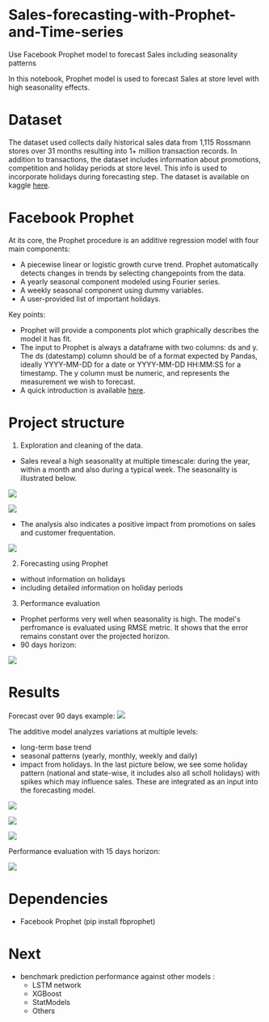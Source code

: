 # Sales-forecasting-with-Prophet-and-Time-series
Use Facebook Prophet model to forecast Sales including seasonality patterns

In this notebook, Prophet model is used to forecast Sales at store level with high seasonality effects.

# Dataset
The dataset used collects daily historical sales data from 1,115 Rossmann stores over 31 months resulting into 1+ million transaction records. In addition to transactions, the dataset includes information about promotions, competition and holiday periods at store level. This info is used to incorporate holidays during forecasting step.
The dataset is available on kaggle [here](https://www.kaggle.com/c/rossmann-store-sales/data).

# Facebook Prophet
At its core, the Prophet procedure is an additive regression model with four main components:
  - A piecewise linear or logistic growth curve trend. Prophet automatically detects changes in trends by selecting changepoints from the data.
  - A yearly seasonal component modeled using Fourier series.
  - A weekly seasonal component using dummy variables.
  - A user-provided list of important holidays.

Key points:
- Prophet will provide a components plot which graphically describes the model it has fit.
- The input to Prophet is always a dataframe with two columns: ds and y. The ds (datestamp) column should be of a format expected by Pandas, ideally YYYY-MM-DD for a date or YYYY-MM-DD HH:MM:SS for a timestamp. The y column must be numeric, and represents the measurement we wish to forecast.
- A quick introduction is available [here](https://research.fb.com/blog/2017/02/prophet-forecasting-at-scale/).

# Project structure
1) Exploration and cleaning of the data.
  - Sales reveal a high seasonality at multiple timescale: during the year, within a month and also during a typical week. The seasonality is illustrated below.

![](asset/monthly.jpg)

![](asset/daily.jpg)

  - The analysis also indicates a positive impact from promotions on sales and customer frequentation.
  
 ![](asset/promo.jpg) 

2) Forecasting using Prophet
  - without information on holidays
  - including detailed information on holiday periods
  
3) Performance evaluation
- Prophet performs very well when seasonality is high. The model's perfromance is evaluated using RMSE metric. It shows that the error remains constant over the projected horizon.
- 90 days horizon:

![](asset/performance.jpg) 


# Results

Forecast over 90 days example:
![](asset/newplot.png)

The additive model analyzes variations at multiple levels:
- long-term base trend
- seasonal patterns (yearly, monthly, weekly and daily)
- impact from holidays. In the last picture below, we see some holiday pattern (national and state-wise, it includes also all scholl holidays) with spikes which may influence sales. These are integrated as an input into the forecasting model.

![](asset/trend.jpg)

![](asset/seasonality.jpg)

![](asset/holidays.jpg)

Performance evaluation with 15 days horizon:

![](asset/performance15d.jpg)

# Dependencies
- Facebook Prophet (pip install fbprophet)

# Next
- benchmark prediction performance against other models :
  - LSTM network
  - XGBoost
  - StatModels
  - Others
